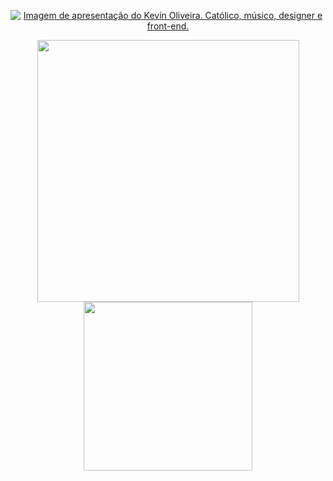 <p align="center">
<a href="https://kevinoliveira.com.br/" target="_blank" title="Ver mais informações no meu site!"><img src="https://github.com/kvnol/kvnol/assets/3299130/6ceed7f8-d130-4a80-8cd5-fc60324dd851" alt="Imagem de apresentação do Kevin Oliveira. Católico, músico, designer e front-end."></a>
</p>

<p align="center">
  <img src="https://github-readme-stats.vercel.app/api?username=kvnol&theme=dark&count_private=true&show_icons=true&title_color=4C42FF&icon_color=4C42FF&line_height=20" width="419">
  <img src="https://github-readme-stats.vercel.app/api/top-langs/?username=kvnol&theme=dark&layout=compact&show_icons=true&title_color=4C42FF&icon_color=4C42FF" width="270">
</p>
